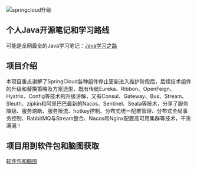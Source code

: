 ![springcloud升级](https://cdn.nlark.com/yuque/0/2020/png/440247/1591254621437-3d771bcd-b0d2-4548-9aa7-d1529650b7d8.png)

## 个人Java开源笔记和学习路线
可能是全网最全的Java学习笔记：[Java学习之路](https://www.yuque.com/lius/java)


## 项目介绍
本项目重点讲解了SpringCloud各种组件停止更新进入维护阶段后，后续技术组件的升级和替换策略及方案选型，既有传统Eureka、Ribbon、OpenFeign、Hystrix、Config等技术的升级讲解，又有Consul、Gateway、Bus、Stream、Sleuth、zipkin和阿里巴巴最新的Nacos、Sentinel、Seata等技术，分享了服务降级、服务熔断、服务限流、hotkey控制、分布式统一配置管理、分布式全局事务控制、RabbitMQ与Stream整合、Nacos和Nginx配置高可用集群等技术，干货满满！


## 项目用到软件包和脑图获取

[软件包和脑图](doc/readme.md)




